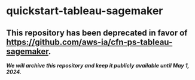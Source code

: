 # quickstart-tableau-sagemaker 
## This repository has been deprecated in favor of https://github.com/aws-ia/cfn-ps-tableau-sagemaker. 
***We will archive this repository and keep it publicly available until May 1, 2024.***
